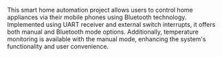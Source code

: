 This smart home automation project allows users to control home appliances via their mobile phones using Bluetooth technology. Implemented using UART receiver and external switch interrupts, it offers both manual and Bluetooth mode options. Additionally, temperature monitoring is available with the manual mode, enhancing the system's functionality and user convenience.

